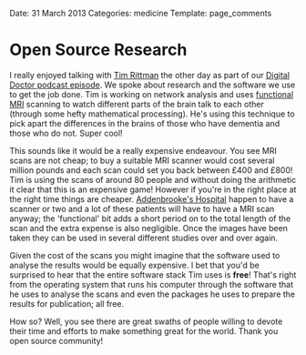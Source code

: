 Date: 31 March 2013
Categories: medicine 
Template: page_comments

# Open Source Research

I really enjoyed talking with [Tim Rittman](https://twitter.com/timrittman "Tim Rittman on Twitter") the other day as part of our [Digital Doctor podcast episode](http://thedigitaldoc.co.uk/podcasts/9 "The Digital Doctor- Episode 9"). We spoke about research and the software we use to get the job done. Tim is working on network analysis and uses [functional MRI](http://en.wikipedia.org/wiki/Functional_magnetic_resonance_imaging "Wikipaedia fMRI page") scanning to watch different parts of the brain talk to each other (through some hefty mathematical processing). He's using this technique to pick apart the differences in the brains of those who have dementia and those who do not. Super cool!

This sounds like it would be a really expensive endeavour. You see MRI scans are not cheap; to buy a suitable MRI scanner would cost several million pounds and each scan could set you back between £400 and £800! Tim is using the scans of around 80 people and without doing the arithmetic it clear that this is an expensive game! However if you're in the right place at the right time things are cheaper. [Addenbrooke's Hospital](http://www.cuh.org.uk/cms/addenbrookes-hospital "Addenbrooke's Hospital website") happen to have a scanner or two and a lot of these patients will have to have a MRI scan anyway; the 'functional' bit adds a short period on to the total length of the scan and the extra expense is also negligible. Once the images have been taken they can be used in several different studies over and over again.

Given the cost of the scans you might imagine that the software used to analyse the results would be equally expensive. I bet that you'd be surprised to hear that the entire software stack Tim uses is **free**! That's right from the operating system that runs his computer through the software that he uses to analyse the scans and even the packages he uses to prepare the results for publication; all free.

How so? Well, you see there are great swaths of people willing to devote their time and efforts to make something great for the world. Thank you open source community!
